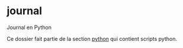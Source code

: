 # journal

Journal en Python

Ce dossier fait partie de la section [python](..) qui contient scripts python.
